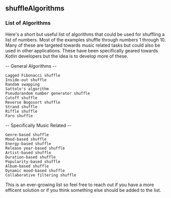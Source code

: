 ## shuffleAlgorithms

### List of Algorithms

Here's a short but useful list of algorithms that could be used 
for shuffling a list of numbers. Most of the examples shuffle through numbers 1 through 10.
Many of these are targeted towards music related tasks but could also be used in other 
applications. These have been specifically geared towards Kotlin 
developers but the idea is to develop more of these.


-- General Algorithms --

    Lagged Fibonacci shuffle
    Inside-out shuffle
    Random swapping
    Sattolo's algorithm
    Pseudorandom number generator shuffle 
    Cutoff shuffle
    Reverse Bogosort shuffle
    Strand shuffle
    Riffle shuffle
    Faro shuffle

-- Specifically Music Related -- 

    Genre-based shuffle
    Mood-based shuffle
    Energy-based shuffle
    Release year-based shuffle
    Artist-based shuffle
    Duration-based shuffle
    Popularity-based shuffle
    Album-based shuffle
    Dynamic mood-based shuffle
    Collaborative filtering shuffle

This is an ever-growing list so feel free to reach out if you have 
a more efficent solution or if you think something else should be 
added to the list.